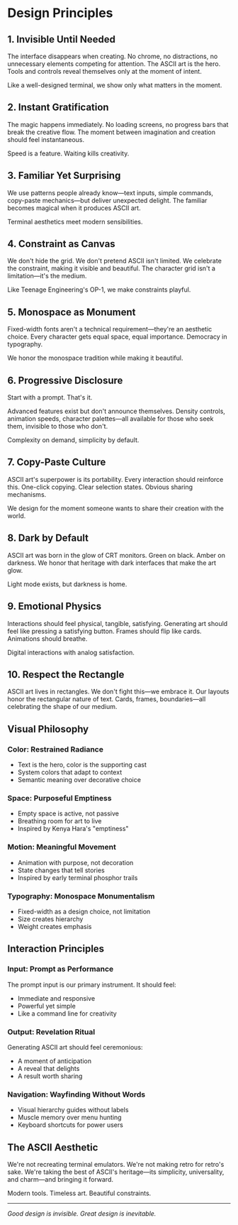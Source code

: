# Design Principles

## 1. Invisible Until Needed

The interface disappears when creating. No chrome, no distractions, no unnecessary elements competing for attention. The ASCII art is the hero. Tools and controls reveal themselves only at the moment of intent.

Like a well-designed terminal, we show only what matters in the moment.

## 2. Instant Gratification

The magic happens immediately. No loading screens, no progress bars that break the creative flow. The moment between imagination and creation should feel instantaneous.

Speed is a feature. Waiting kills creativity.

## 3. Familiar Yet Surprising

We use patterns people already know—text inputs, simple commands, copy-paste mechanics—but deliver unexpected delight. The familiar becomes magical when it produces ASCII art.

Terminal aesthetics meet modern sensibilities.

## 4. Constraint as Canvas

We don't hide the grid. We don't pretend ASCII isn't limited. We celebrate the constraint, making it visible and beautiful. The character grid isn't a limitation—it's the medium.

Like Teenage Engineering's OP-1, we make constraints playful.

## 5. Monospace as Monument

Fixed-width fonts aren't a technical requirement—they're an aesthetic choice. Every character gets equal space, equal importance. Democracy in typography.

We honor the monospace tradition while making it beautiful.

## 6. Progressive Disclosure

Start with a prompt. That's it.

Advanced features exist but don't announce themselves. Density controls, animation speeds, character palettes—all available for those who seek them, invisible to those who don't.

Complexity on demand, simplicity by default.

## 7. Copy-Paste Culture

ASCII art's superpower is its portability. Every interaction should reinforce this. One-click copying. Clear selection states. Obvious sharing mechanisms.

We design for the moment someone wants to share their creation with the world.

## 8. Dark by Default

ASCII art was born in the glow of CRT monitors. Green on black. Amber on darkness. We honor that heritage with dark interfaces that make the art glow.

Light mode exists, but darkness is home.

## 9. Emotional Physics

Interactions should feel physical, tangible, satisfying. Generating art should feel like pressing a satisfying button. Frames should flip like cards. Animations should breathe.

Digital interactions with analog satisfaction.

## 10. Respect the Rectangle

ASCII art lives in rectangles. We don't fight this—we embrace it. Our layouts honor the rectangular nature of text. Cards, frames, boundaries—all celebrating the shape of our medium.

## Visual Philosophy

### Color: Restrained Radiance
- Text is the hero, color is the supporting cast
- System colors that adapt to context
- Semantic meaning over decorative choice

### Space: Purposeful Emptiness
- Empty space is active, not passive
- Breathing room for art to live
- Inspired by Kenya Hara's "emptiness"

### Motion: Meaningful Movement
- Animation with purpose, not decoration
- State changes that tell stories
- Inspired by early terminal phosphor trails

### Typography: Monospace Monumentalism
- Fixed-width as a design choice, not limitation
- Size creates hierarchy
- Weight creates emphasis

## Interaction Principles

### Input: Prompt as Performance
The prompt input is our primary instrument. It should feel:
- Immediate and responsive
- Powerful yet simple
- Like a command line for creativity

### Output: Revelation Ritual
Generating ASCII art should feel ceremonious:
- A moment of anticipation
- A reveal that delights
- A result worth sharing

### Navigation: Wayfinding Without Words
- Visual hierarchy guides without labels
- Muscle memory over menu hunting
- Keyboard shortcuts for power users

## The ASCII Aesthetic

We're not recreating terminal emulators. We're not making retro for retro's sake. We're taking the best of ASCII's heritage—its simplicity, universality, and charm—and bringing it forward.

Modern tools. Timeless art. Beautiful constraints.

---

*Good design is invisible. Great design is inevitable.*